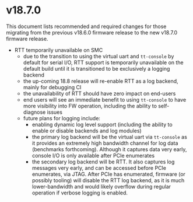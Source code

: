 # v18.7.0

This document lists recommended and required changes for those migrating from the previous v18.6.0 firmware release to the new v18.7.0 firmware release.

* RTT temporarily unavailable on SMC
  * due to the transition to using the virtual uart and `tt-console` by default for serial I/O,
    RTT support is temporarily unavailable on the default build until it is transitioned to be
    exclusively a logging backend
  * the up-coming 18.8 release will re-enable RTT as a log backend, mainly for debugging CI
  * the unavailability of RTT should have zero impact on end-users
  * end users will see an immediate benefit to using `tt-console` to have more visibility into FW
    operation, including the ability to self-diagnose issues
  * future plans for logging include:
    * enabling dynamic log level support (including the ability to enable or disable backends and
      log modules)
    * the primary log backend will be the virtual uart via `tt-console` as it provides an
      extremely high bandwidth channel for log data (benchmarks forthcoming). Although it captures
      data very early, console I/O is only available after PCIe enumerates
    * the secondary log backend will be RTT. It also captures log messages very early, and can be
      accessed before PCIe enumerates, via JTAG. After PCIe has enumerated, firmware (or possibly
      tooling) will disable the RTT log backend, as it is much lower-bandwidth and would likely
      overflow during regular operation if verbose logging is enabled.
